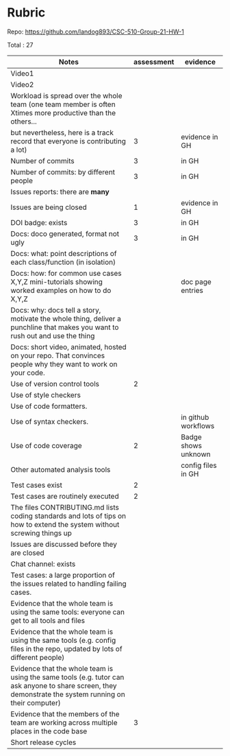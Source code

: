 # Rubric

Repo: https://github.com/landog893/CSC-510-Group-21-HW-1

Total : 27


|Notes|assessment|evidence|
|-----|---------|----------|
|Video1| | |
|Video2| | |
|Workload is spread over the whole team (one team member is often Xtimes more productive than the others... 
but nevertheless, here is a track record that everyone is contributing a lot)| 3 |evidence in GH|
|Number of commits| 3 |in GH|
|Number of commits: by different people| 3 |in GH|
|Issues reports: there are **many**|
|Issues are being closed| 1 |evidence in GH|
|DOI badge: exists| 3 |in GH|
|Docs: doco generated, format not ugly | 3 |in GH|
|Docs: what: point descriptions of each class/function (in isolation) |  | 
|Docs: how: for common use cases X,Y,Z mini-tutorials showing worked examples on how to do X,Y,Z| |doc page entries|
|Docs: why: docs tell a story, motivate the whole thing, deliver a punchline that makes you want to rush out and use the thing| | |
|Docs: short video, animated, hosted on your repo. That convinces people why they want to work on your code.|  | |
|Use of version control tools| 2 |
|Use of style checkers | ||
|Use of code formatters. |  ||
|Use of syntax checkers. |  | in github workflows |
|Use of code coverage | 2 | Badge shows unknown|
|Other automated analysis tools| |config files in GH|
|Test cases exist| 2 ||
|Test cases are routinely executed| 2 ||
|The files CONTRIBUTING.md lists coding standards and lots of tips on how to extend the system without screwing things up| | |
|Issues are discussed before they are closed| ||
|Chat channel: exists| ||
|Test cases: a large proportion of the issues related to handling failing cases.| ||
|Evidence that the whole team is using the same tools: everyone can get to all tools and files| | |
|Evidence that the whole team is using the same tools (e.g. config files in the repo, updated by lots of different people)| | |
|Evidence that the whole team is using the same tools (e.g. tutor can ask anyone to share screen, they demonstrate the system running on their computer)| | |
|Evidence that the members of the team are working across multiple places in the code base| 3 | |
|Short release cycles |  | |
